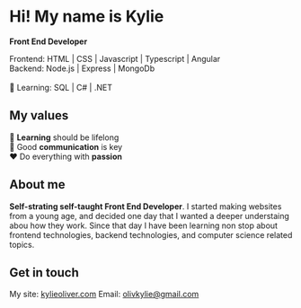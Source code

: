 Hi! My name is Kylie
========================================================================================================================================
**Front End Developer** <br/>

Frontend:  HTML | CSS | Javascript | Typescript | Angular <br/>
Backend: Node.js | Express | MongoDb <br/>
<br/>
📖 Learning: SQL | C# | .NET <br/>

## My values

🧠 **Learning** should be lifelong <br/>
🔑  Good **communication** is key <br/>
❤️ Do everything with **passion** <br/>

## About me


**Self-strating self-taught Front End Developer**. I started making websites from a young age, and decided one day that I wanted a deeper understaing abou how they work. Since that day I have been learning non stop about frontend technologies, backend technologies, and computer science related topics.


## Get in touch 
My site: [kylieoliver.com](https://www.kylieoliver.com/)
Email: olivkylie@gmail.com
